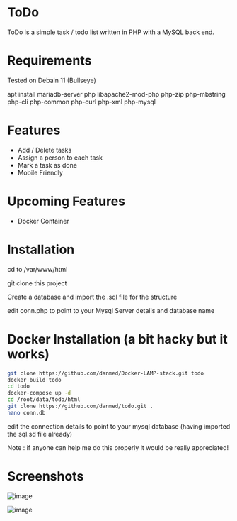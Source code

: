 # ToDo

ToDo is a simple task / todo list written in PHP with a MySQL back end.

# Requirements

Tested on Debain 11 (Bullseye)

apt install mariadb-server php libapache2-mod-php php-zip php-mbstring php-cli php-common php-curl php-xml php-mysql

# Features

* Add / Delete tasks
* Assign a person to each task
* Mark a task as done
* Mobile Friendly

# Upcoming Features

* Docker Container

# Installation

cd to /var/www/html

git clone this project

Create a database and import the .sql file for the structure

edit conn.php to point to your Mysql Server details and database name

# Docker Installation (a bit hacky but it works)
```bash
git clone https://github.com/danmed/Docker-LAMP-stack.git todo
docker build todo
cd todo
docker-compose up -d
cd /root/data/todo/html
git clone https://github.com/danmed/todo.git .
nano conn.db
```
edit the connection details to point to your mysql database (having imported the sql.sd file already)

Note : if anyone can help me do this properly it would be really appreciated!

# Screenshots

![image](https://user-images.githubusercontent.com/3878490/219698710-632d0e16-1519-469e-b6c5-fc2e6dd2fa15.png)

![image](https://user-images.githubusercontent.com/3878490/219698831-2fab903f-4403-422e-bbc5-479e6d31363e.png)


